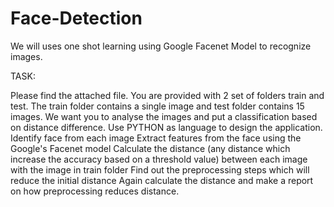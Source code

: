 # Face-Detection
We will uses one shot learning using Google Facenet Model to recognize images.

TASK:

Please find the attached file. You are provided with 2 set of folders train and test. The train folder contains a single image and test folder contains 15 images. We want you to analyse the images and put a classification based on distance difference. Use PYTHON as language to design the application.
Identify face from each image
Extract features from the face using the Google's Facenet model
Calculate the distance (any distance which increase the accuracy based on a threshold value) between each image with the image in train folder
Find out the preprocessing steps which will reduce the initial distance
Again calculate the distance and make a report on how preprocessing reduces distance.
